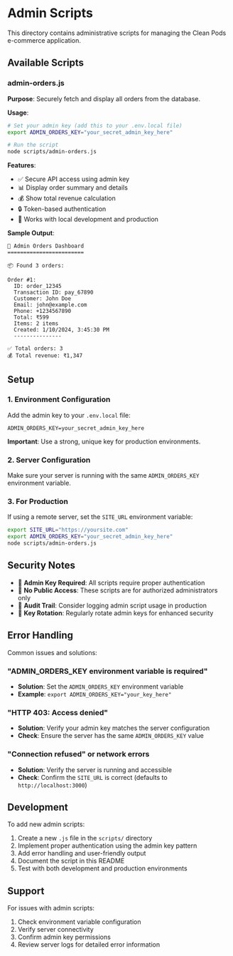 # Admin Scripts

This directory contains administrative scripts for managing the Clean Pods e-commerce application.

## Available Scripts

### admin-orders.js

**Purpose**: Securely fetch and display all orders from the database.

**Usage**:

```bash
# Set your admin key (add this to your .env.local file)
export ADMIN_ORDERS_KEY="your_secret_admin_key_here"

# Run the script
node scripts/admin-orders.js
```

**Features**:

- ✅ Secure API access using admin key
- 📊 Display order summary and details
- 💰 Show total revenue calculation
- 🔒 Token-based authentication
- 📱 Works with local development and production

**Sample Output**:

```
🔐 Admin Orders Dashboard
========================

📦 Found 3 orders:

Order #1:
  ID: order_12345
  Transaction ID: pay_67890
  Customer: John Doe
  Email: john@example.com
  Phone: +1234567890
  Total: ₹599
  Items: 2 items
  Created: 1/10/2024, 3:45:30 PM
  ---------------

✅ Total orders: 3
💰 Total revenue: ₹1,347
```

## Setup

### 1. Environment Configuration

Add the admin key to your `.env.local` file:

```env
ADMIN_ORDERS_KEY=your_secret_admin_key_here
```

**Important**: Use a strong, unique key for production environments.

### 2. Server Configuration

Make sure your server is running with the same `ADMIN_ORDERS_KEY` environment variable.

### 3. For Production

If using a remote server, set the `SITE_URL` environment variable:

```bash
export SITE_URL="https://yoursite.com"
export ADMIN_ORDERS_KEY="your_secret_admin_key_here"
node scripts/admin-orders.js
```

## Security Notes

- 🔐 **Admin Key Required**: All scripts require proper authentication
- 🚫 **No Public Access**: These scripts are for authorized administrators only
- 📝 **Audit Trail**: Consider logging admin script usage in production
- 🔄 **Key Rotation**: Regularly rotate admin keys for enhanced security

## Error Handling

Common issues and solutions:

### "ADMIN_ORDERS_KEY environment variable is required"

- **Solution**: Set the `ADMIN_ORDERS_KEY` environment variable
- **Example**: `export ADMIN_ORDERS_KEY="your_key_here"`

### "HTTP 403: Access denied"

- **Solution**: Verify your admin key matches the server configuration
- **Check**: Ensure the server has the same `ADMIN_ORDERS_KEY` value

### "Connection refused" or network errors

- **Solution**: Verify the server is running and accessible
- **Check**: Confirm the `SITE_URL` is correct (defaults to `http://localhost:3000`)

## Development

To add new admin scripts:

1. Create a new `.js` file in the `scripts/` directory
2. Implement proper authentication using the admin key pattern
3. Add error handling and user-friendly output
4. Document the script in this README
5. Test with both development and production environments

## Support

For issues with admin scripts:

1. Check environment variable configuration
2. Verify server connectivity
3. Confirm admin key permissions
4. Review server logs for detailed error information
